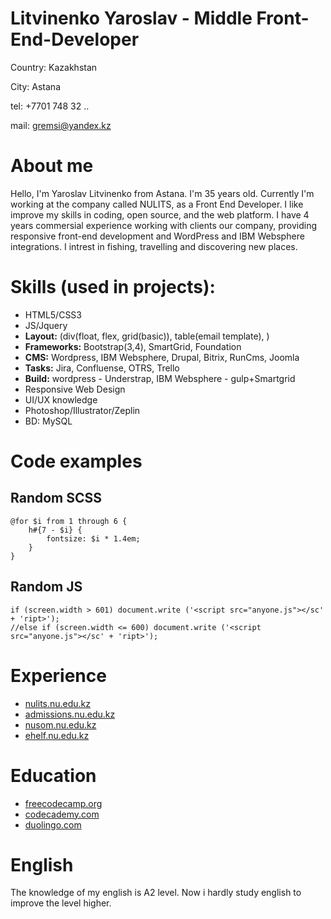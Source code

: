 # Litvinenko Yaroslav - Middle Front-End-Developer
Country: Kazakhstan

City: Astana

tel: +7701 748 32 ..

mail: gremsi@yandex.kz

# About me 
Hello, 
I'm Yaroslav Litvinenko from Astana. I'm 35 years old. 
Currently I'm working at the company called NULITS, as a Front End Developer. 
I like improve my skills in coding, open source, and the web platform. 
I have 4 years commersial experience working with clients our company, providing responsive front-end development and WordPress and IBM Websphere integrations.
I intrest in fishing, travelling and discovering new places.

# Skills (used in projects):
 - HTML5/CSS3
 - JS/Jquery
 - **Layout:** (div(float, flex, grid(basic)), table(email template), )
 - **Frameworks:** Bootstrap(3,4), SmartGrid, Foundation
 - **CMS:** Wordpress, IBM Websphere, Drupal, Bitrix, RunCms, Joomla
 - **Tasks:** Jira, Confluense, OTRS, Trello
 - **Build:** wordpress - Understrap, IBM Websphere - gulp+Smartgrid
 - Responsive Web Design
 - UI/UX knowledge  
 - Photoshop/Illustrator/Zeplin
 - BD: MySQL


# Code examples
## Random SCSS
```
@for $i from 1 through 6 {
    h#{7 - $i} {
        fontsize: $i * 1.4em;
    }
}
``` 
## Random JS

```
if (screen.width > 601) document.write ('<script src="anyone.js"></sc' + 'ript>');
//else if (screen.width <= 600) document.write ('<script src="anyone.js"></sc' + 'ript>'); 
```
 
# Experience
* [nulits.nu.edu.kz](https://nulits.nu.edu.kz/)
* [admissions.nu.edu.kz](https://admissions.nu.edu.kz/wps/portal)
* [nusom.nu.edu.kz](https://nusom.nu.edu.kz/)
* [ehelf.nu.edu.kz](https://ehelf.nu.edu.kz/)

# Education
* [freecodecamp.org](https://www.freecodecamp.org/fccd3634fe2-acea-451e-b055-c3670e85b527)
* [codecademy.com](https://www.codecademy.com/2warnok)
* [duolingo.com](https://www.duolingo.com/fVj96)

# English
The knowledge of my english is A2 level. Now i hardly study english to improve the level higher.

